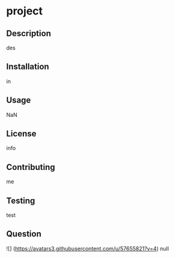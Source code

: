 # project
## Description
des
## Installation
in
## Usage
NaN
## License
info
## Contributing
me
## Testing
test
## Question
![] (https://avatars3.githubusercontent.com/u/57655821?v=4)
null